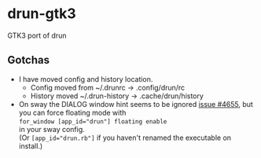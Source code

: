 # drun-gtk3
GTK3 port of drun

## Gotchas

+ I have moved config and history location.
  * Config moved from ~/.drunrc -> .config/drun/rc
  * History moved ~/.drun-history -> .cache/drun/history
+ On sway the DIALOG window hint seems to be ignored [issue #4655](https://github.com/swaywm/sway/issues/4655), but you can force floating mode with  
`for_window [app_id="drun"] floating enable`  
in your sway config.  
(Or `[app_id="drun.rb"]` if you haven't renamed the executable on install.)

